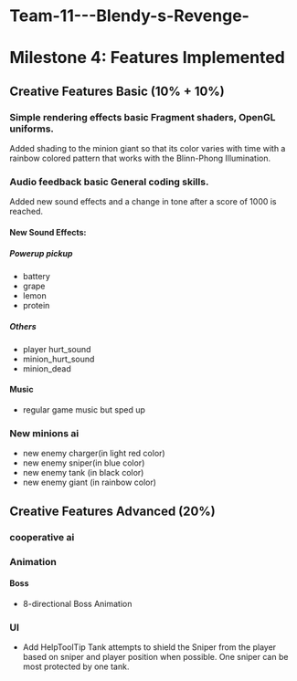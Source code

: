 # Team-11---Blendy-s-Revenge-

# Milestone 4: Features Implemented

## Creative Features Basic (10% + 10%)
### Simple rendering effects    basic    Fragment shaders, OpenGL uniforms. 
Added shading to the minion giant so that its color varies with time with a rainbow colored pattern that works with the Blinn-Phong Illumination.
### Audio feedback    basic    General coding skills.
Added new sound effects and a change in tone after a score of 1000 is reached.
#### New Sound Effects:
##### Powerup pickup
- battery
- grape
- lemon
- protein
##### Others
- player hurt_sound
- minion_hurt_sound
- minion_dead

#### Music
- regular game music but sped up

### New minions ai
- new enemy charger(in light red color)
- new enemy sniper(in blue color) 
- new enemy tank (in black color)
- new enemy giant (in rainbow color)
## Creative Features Advanced (20%)
### cooperative ai 
### Animation
#### Boss
- 8-directional Boss Animation
### UI
- Add HelpToolTip
Tank attempts to shield the Sniper from the player based on sniper and player position when possible. One sniper can be most protected by one tank.
